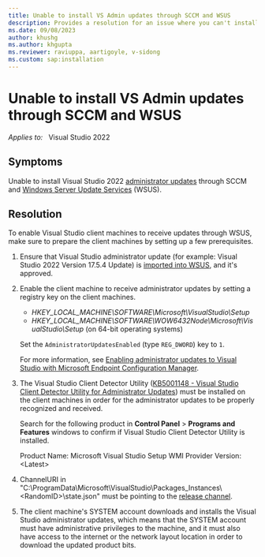 ```yaml
---
title: Unable to install VS Admin updates through SCCM and WSUS
description: Provides a resolution for an issue where you can't install VS Admin updates through SCCM and WSUS.
ms.date: 09/08/2023
author: khushg
ms.author: khgupta
ms.reviewer: raviuppa, aartigoyle, v-sidong
ms.custom: sap:installation
---
```

# Unable to install VS Admin updates through SCCM and WSUS

_Applies to:_ &nbsp; Visual Studio 2022

## Symptoms

Unable to install Visual Studio 2022 [administrator updates](/visualstudio/install/applying-administrator-updates) through SCCM and [Windows Server Update Services](/windows-server/administration/windows-server-update-services/get-started/windows-server-update-services-wsus) (WSUS).

## Resolution

To enable Visual Studio client machines to receive updates through WSUS, make sure to prepare the client machines by setting up a few prerequisites.

1. Ensure that Visual Studio administrator update (for example: Visual Studio 2022 Version 17.5.4 Update) is [imported into WSUS](/mem/configmgr/sum/get-started/synchronize-software-updates), and it's approved.

1. Enable the client machine to receive administrator updates by setting a registry key on the client machines.

   - *HKEY_LOCAL_MACHINE\SOFTWARE\Microsoft\VisualStudio\Setup*
   - *HKEY_LOCAL_MACHINE\SOFTWARE\WOW6432Node\Microsoft\VisualStudio\Setup* (on 64-bit operating systems)

   Set the `AdministratorUpdatesEnabled` (type `REG_DWORD`) key to `1`.

   For more information, see [Enabling administrator updates to Visual Studio with Microsoft Endpoint Configuration Manager](/visualstudio/install/enabling-administrator-updates).

1. The Visual Studio Client Detector Utility ([KB5001148 - Visual Studio Client Detector Utility for Administrator Updates](https://support.microsoft.com/topic/kb5001148-visual-studio-client-detector-utility-for-administrator-updates-ad593454-547c-43c3-b5a3-6f201ae63f03)) must be installed on the client machines in order for the administrator updates to be properly recognized and received.

   Search for the following product in **Control Panel** > **Programs and Features** windows to confirm if Visual Studio Client Detector Utility is installed.

   Product Name: Microsoft Visual Studio Setup WMI Provider
   Version: \<Latest\>

1. ChannelURI in "C:\ProgramData\Microsoft\VisualStudio\Packages\_Instances\\<RandomID\>\state.json" must be pointing to the [release channel](https://aka.ms/vs/17/release/channel).

1. The client machine's SYSTEM account downloads and installs the Visual Studio administrator updates, which means that the SYSTEM account must have administrative privileges to the machine, and it must also have access to the internet or the network layout location in order to download the updated product bits.
